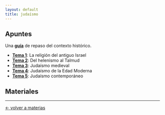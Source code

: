 ```yaml
---
layout: default
title: judaísmo
---
```


## Apuntes

Una [**guía**](https://dh4ih.github.io/mcr/judaismo/apuntes/jdmo_repaso) de repaso del contexto histórico.
- [**Tema 1**](https://dh4ih.github.io/mcr/judaismo/apuntes/jdmo_t1): La religión del antiguo Israel
- [**Tema 2**](https://dh4ih.github.io/mcr/judaismo/apuntes/jdmo_t2/): Del helenismo al Talmud
- [**Tema 3**](https://dh4ih.github.io/mcr/judaismo/apuntes/jdmo_t3): Judaísmo medieval
- [**Tema 4**](https://dh4ih.github.io/mcr/judaismo/apuntes/jdmo_t4): Judaísmo de la Edad Moderna
- [**Tema 5**](https://dh4ih.github.io/mcr/judaismo/apuntes/jdmo_t5): Judaísmo contemporáneo


## Materiales

---
<div style="display: flex; align-items: center; float: left;">
<a href="../">&#8592; volver a materias</a>
</div>
